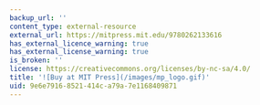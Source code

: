 ```yaml
---
backup_url: ''
content_type: external-resource
external_url: https://mitpress.mit.edu/9780262133616
has_external_licence_warning: true
has_external_license_warning: true
is_broken: ''
license: https://creativecommons.org/licenses/by-nc-sa/4.0/
title: '![Buy at MIT Press](/images/mp_logo.gif)'
uid: 9e6e7916-8521-414c-a79a-7e1168409871
---
```

